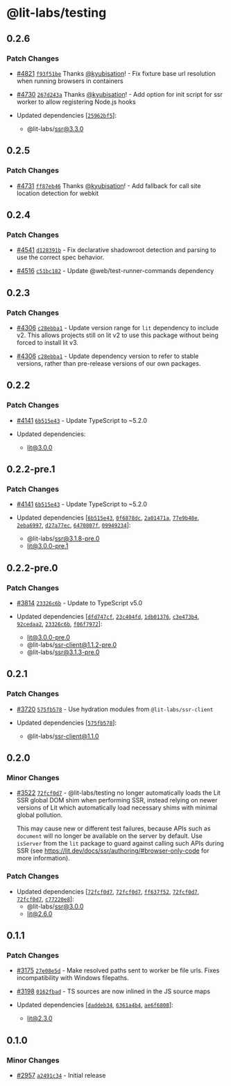 # @lit-labs/testing

## 0.2.6

### Patch Changes

- [#4821](https://github.com/lit/lit/pull/4821) [`f93f51be`](https://github.com/lit/lit/commit/f93f51be00ae120f7e29be13ff2c7b3dc1d98262) Thanks [@kyubisation](https://github.com/kyubisation)! - Fix fixture base url resolution when running browsers in containers

- [#4730](https://github.com/lit/lit/pull/4730) [`267d243a`](https://github.com/lit/lit/commit/267d243aeec13a6f0e8184420919db4c519b8caf) Thanks [@kyubisation](https://github.com/kyubisation)! - Add option for init script for ssr worker to allow registering Node.js hooks

- Updated dependencies [[`25962bf5`](https://github.com/lit/lit/commit/25962bf58f33f32abef6487689438bf095780b63)]:
  - @lit-labs/ssr@3.3.0

## 0.2.5

### Patch Changes

- [#4731](https://github.com/lit/lit/pull/4731) [`ff87eb46`](https://github.com/lit/lit/commit/ff87eb461dfbfa8fd0101a6a9067dcaaa9b49f92) Thanks [@kyubisation](https://github.com/kyubisation)! - Add fallback for call site location detection for webkit

## 0.2.4

### Patch Changes

- [#4541](https://github.com/lit/lit/pull/4541) [`d128391b`](https://github.com/lit/lit/commit/d128391b2713ec431a5ca3763266f95ed214d67c) - Fix declarative shadowroot detection and parsing to use the correct spec behavior.

- [#4516](https://github.com/lit/lit/pull/4516) [`c51bc182`](https://github.com/lit/lit/commit/c51bc1824b150bb06499887d16938ff8670bf90c) - Update @web/test-runner-commands dependency

## 0.2.3

### Patch Changes

- [#4306](https://github.com/lit/lit/pull/4306) [`c28ebba1`](https://github.com/lit/lit/commit/c28ebba15669042144db48563611b2c9bb7a2e47) - Update version range for `lit` dependency to include v2. This allows projects still on lit v2 to use this package without being forced to install lit v3.

- [#4306](https://github.com/lit/lit/pull/4306) [`c28ebba1`](https://github.com/lit/lit/commit/c28ebba15669042144db48563611b2c9bb7a2e47) - Update dependency version to refer to stable versions, rather than pre-release versions of our own packages.

## 0.2.2

### Patch Changes

- [#4141](https://github.com/lit/lit/pull/4141) [`6b515e43`](https://github.com/lit/lit/commit/6b515e43c3a24cc8a593247d3aa72d81bcc724d5) - Update TypeScript to ~5.2.0

- Updated dependencies:
  - lit@3.0.0

## 0.2.2-pre.1

### Patch Changes

- [#4141](https://github.com/lit/lit/pull/4141) [`6b515e43`](https://github.com/lit/lit/commit/6b515e43c3a24cc8a593247d3aa72d81bcc724d5) - Update TypeScript to ~5.2.0

- Updated dependencies [[`6b515e43`](https://github.com/lit/lit/commit/6b515e43c3a24cc8a593247d3aa72d81bcc724d5), [`0f6878dc`](https://github.com/lit/lit/commit/0f6878dc45fd95bbeb8750f277349c1392e2b3ad), [`2a01471a`](https://github.com/lit/lit/commit/2a01471a5f65fe34bad11e1099281811b8d0f79b), [`77e9b48e`](https://github.com/lit/lit/commit/77e9b48e4aefc61d5fe31939019c281d7303137c), [`2eba6997`](https://github.com/lit/lit/commit/2eba69974c9e130e7483f44f9daca308345497d5), [`d27a77ec`](https://github.com/lit/lit/commit/d27a77ec3d3999e872df9218a2b07f90f22eb417), [`6470807f`](https://github.com/lit/lit/commit/6470807f3a0981f9d418cb26f05969912455d148), [`09949234`](https://github.com/lit/lit/commit/09949234445388d51bfb4ee24ff28a4c9f82fe17)]:
  - @lit-labs/ssr@3.1.8-pre.0
  - lit@3.0.0-pre.1

## 0.2.2-pre.0

### Patch Changes

- [#3814](https://github.com/lit/lit/pull/3814) [`23326c6b`](https://github.com/lit/lit/commit/23326c6b9a6abdf01998dadf5d0f20a643e457aa) - Update to TypeScript v5.0

- Updated dependencies [[`dfd747cf`](https://github.com/lit/lit/commit/dfd747cf4f7239e0c3bb7134f8acb967d0157654), [`23c404fd`](https://github.com/lit/lit/commit/23c404fdec0cd7be834221b6ddf9b659c24ca8a2), [`1db01376`](https://github.com/lit/lit/commit/1db0137699b35d7e7bfac9b2ab274af4100fd7cf), [`c3e473b4`](https://github.com/lit/lit/commit/c3e473b499ff029b5e1aff01ca8799daf1ca1bbe), [`92cedaa2`](https://github.com/lit/lit/commit/92cedaa2c8cd8a306be3fe25d52e0e47bb044020), [`23326c6b`](https://github.com/lit/lit/commit/23326c6b9a6abdf01998dadf5d0f20a643e457aa), [`f06f7972`](https://github.com/lit/lit/commit/f06f7972a027d2937fe2c68ab5af0274dec57cf4)]:
  - lit@3.0.0-pre.0
  - @lit-labs/ssr-client@1.1.2-pre.0
  - @lit-labs/ssr@3.1.3-pre.0

## 0.2.1

### Patch Changes

- [#3720](https://github.com/lit/lit/pull/3720) [`575fb578`](https://github.com/lit/lit/commit/575fb578473031859b59b9ed98634ba091b389f7) - Use hydration modules from `@lit-labs/ssr-client`

- Updated dependencies [[`575fb578`](https://github.com/lit/lit/commit/575fb578473031859b59b9ed98634ba091b389f7)]:
  - @lit-labs/ssr-client@1.1.0

## 0.2.0

### Minor Changes

- [#3522](https://github.com/lit/lit/pull/3522) [`72fcf0d7`](https://github.com/lit/lit/commit/72fcf0d70b4f4644e080e9c375a58cf8fc35e9e8) - @lit-labs/testing no longer automatically loads the Lit SSR global DOM shim
  when performing SSR, instead relying on newer versions of Lit which automatically
  load necessary shims with minimal global pollution.

  This may cause new or different test failures, because APIs such as `document`
  will no longer be available on the server by default. Use `isServer` from the
  `lit` package to guard against calling such APIs during SSR (see
  https://lit.dev/docs/ssr/authoring/#browser-only-code for more information).

### Patch Changes

- Updated dependencies [[`72fcf0d7`](https://github.com/lit/lit/commit/72fcf0d70b4f4644e080e9c375a58cf8fc35e9e8), [`72fcf0d7`](https://github.com/lit/lit/commit/72fcf0d70b4f4644e080e9c375a58cf8fc35e9e8), [`ff637f52`](https://github.com/lit/lit/commit/ff637f52a3c2252e37d6ea6ae352c3c0f35a9e87), [`72fcf0d7`](https://github.com/lit/lit/commit/72fcf0d70b4f4644e080e9c375a58cf8fc35e9e8), [`72fcf0d7`](https://github.com/lit/lit/commit/72fcf0d70b4f4644e080e9c375a58cf8fc35e9e8), [`c77220e8`](https://github.com/lit/lit/commit/c77220e80bc5b04628776ef8e5828fcde5f8ad16)]:
  - @lit-labs/ssr@3.0.0
  - lit@2.6.0

## 0.1.1

### Patch Changes

- [#3175](https://github.com/lit/lit/pull/3175) [`27e08e5d`](https://github.com/lit/lit/commit/27e08e5d71af85fb5e38bbd968d7a7cb14c12193) - Make resolved paths sent to worker be file urls. Fixes incompatibility with Windows filepaths.

- [#3198](https://github.com/lit/lit/pull/3198) [`0162fbad`](https://github.com/lit/lit/commit/0162fbad61826ba0ff4188135ca4ab778762c4d7) - TS sources are now inlined in the JS source maps

- Updated dependencies [[`daddeb34`](https://github.com/lit/lit/commit/daddeb346a2f454b25a6a5d1722683197f25fbcd), [`6361a4b4`](https://github.com/lit/lit/commit/6361a4b4a589465cf6836c8454ed8ca4521d7b4d), [`ae6f6808`](https://github.com/lit/lit/commit/ae6f6808f539254b72ec7efcff34b812173abe64)]:
  - lit@2.3.0

## 0.1.0

### Minor Changes

- [#2957](https://github.com/lit/lit/pull/2957) [`a2491c34`](https://github.com/lit/lit/commit/a2491c347817fc0c16738630ed8b3980570273d4) - Initial release
